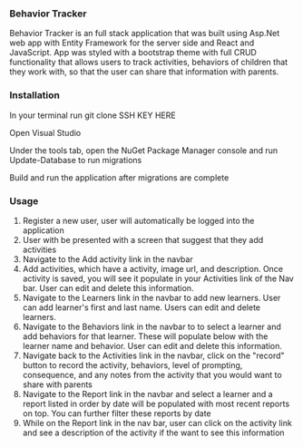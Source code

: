 ### Behavior Tracker

Behavior Tracker is an full stack application that was built using Asp.Net web app with Entity Framework for the server side and React and JavaScript. App was styled with a bootstrap theme with full CRUD functionality that allows users to track activities, behaviors of children that they work with, so that the user can share that information with parents.

### Installation
In your terminal run git clone SSH KEY HERE

Open Visual Studio

Under the tools tab, open the NuGet Package Manager console and run Update-Database to run migrations

Build and run the application after migrations are complete

### Usage
1. Register a new user, user will automatically be logged into the application
2. User with be presented with a screen that suggest that they add activities
3. Navigate to the Add activity link in the navbar
4. Add activities, which have a activity, image url, and description. Once activity is saved, you will see it populate in your Activities link of the Nav bar. User can edit and delete this information.
5. Navigate to the Learners link in the navbar to add new learners. User can add learner's first and last name. Users can edit and delete learners.
6. Navigate to the Behaviors link in the navbar to to select a learner and add behaviors for that learner. These will populate below with the learner name and behavior. User can edit and delete this information.
7. Navigate back to the Activities link in the navbar, click on the "record" button to record the activity, behaviors, level of prompting, consequence, and any notes from the activity that you would want to share with parents 
8. Navigate to the Report link in the navbar and select a learner and a report listed in order by date will be populated with most recent reports on top. You can further filter these reports by date
9. While on the Report link in the nav bar, user can click on the activity link and see a description of the activity if the want to see this information
